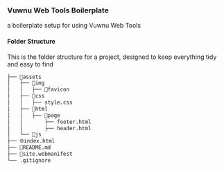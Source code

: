 ### Vuwnu Web Tools Boilerplate
a boilerplate setup for using Vuwnu Web Tools

#### Folder Structure

This is the folder structure for a project, designed to keep everything tidy and easy to find

```bash
├── 📂assets
│   ├── 📂img
│   │   ├── 📂favicon
│   ├── 📂css
│   │   ├── style.css
│   ├── 📂html
│   │   ├── 📂page
│   │       ├── footer.html
│   │       ├── header.html
│   └── 📂js
├── 🌐index.html
├── 📰README.md
├── 📰site.webmanifest
└── .gitignore
```
